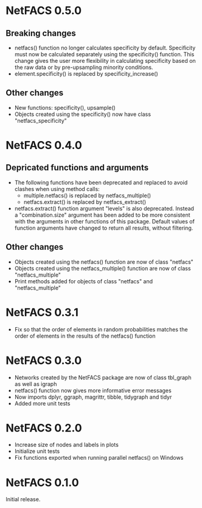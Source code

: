 # NetFACS 0.5.0

## Breaking changes
- netfacs() function no longer calculates specificity by default. Specificity must now be calculated separately using the specificity() function. This change gives the user more flexibility in calculating specificity based on the raw data or by pre-upsampling minority conditions.
- element.specificity() is replaced by specificity_increase()

## Other changes

- New functions: specificity(), upsample()
- Objects created using the specificity() now have class "netfacs_specificity"

# NetFACS 0.4.0

## Depricated functions and arguments
- The following functions have been deprecated and replaced to avoid clashes when using method calls:
  - multiple.netfacs() is replaced by netfacs_multiple()
  - netfacs.extract() is replaced by netfacs_extract()
- netfacs.extract() function argument "levels" is also deprecated. Instead a "combination.size" argument has been added to be more consistent with the arguments in other functions of this package. Default values of function arguments have changed to return all results, without filtering.

## Other changes
- Objects created using the netfacs() function are now of class "netfacs"
- Objects created using the netfacs_multiple() function are now of class "netfacs_multiple"
- Print methods added for objects of class "netfacs" and "netfacs_multiple"


# NetFACS 0.3.1
- Fix so that the order of elements in random probabilities matches the order of elements in the results of the netfacs() function 

# NetFACS 0.3.0

- Networks created by the NetFACS package are now of class tbl_graph as well as igraph
- netfacs() function now gives more informative error messages
- Now imports dplyr, ggraph, magrittr, tibble, tidygraph and tidyr
- Added more unit tests

# NetFACS 0.2.0

- Increase size of nodes and labels in plots
- Initialize unit tests
- Fix functions exported when running parallel netfacs() on Windows  

# NetFACS 0.1.0

Initial release.
